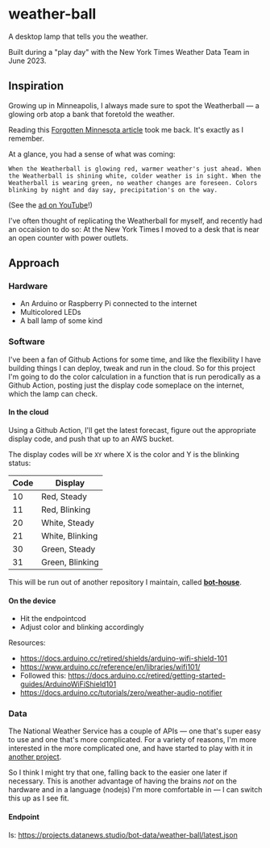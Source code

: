 # weather-ball
A desktop lamp that tells you the weather. 

Built during a "play day" with the New York Times Weather Data Team in June 2023.

## Inspiration

Growing up in Minneapolis, I always made sure to spot the Weatherball — a glowing orb atop a bank that foretold the weather.

Reading this [Forgotten Minnesota article](https://forgottenminnesota.com/forgotten-minnesota/2012/03/170) took me back. It's exactly as I remember.

At a glance, you had a sense of what was coming:

```When the Weatherball is glowing red, warmer weather's just ahead. When the Weatherball is shining white, colder weather is in sight. When the Weatherball is wearing green, no weather changes are foreseen. Colors blinking by night and day say, precipitation's on the way.```

(See the [ad on YouTube](https://youtu.be/0E5jcDt9tIM)!)

I've often thought of replicating the Weatherball for myself, and recently had an occaision to do so: At the New York Times I moved to a desk that is near an open counter with power outlets.

## Approach

### Hardware

- An Arduino or Raspberry Pi connected to the internet
- Multicolored LEDs
- A ball lamp of some kind

### Software

I've been a fan of Github Actions for some time, and like the flexibility I have building things I can deploy, tweak and run in the cloud. So for this project I'm going to do the color calculation in a function that is run perodically as a Github Action, posting just the display code someplace on the internet, which the lamp can check.

#### In the cloud

Using a Github Action, I'll get the latest forecast, figure out the appropriate display code, and push that up to an AWS bucket.

The display codes will be `XY` where X is the color and Y is the blinking status:

| Code  |  Display |
|---|---|
|  10 | Red, Steady  |
|  11 | Red, Blinking  |
|  20 | White, Steady  |
|  21 | White, Blinking  |
|  30 | Green, Steady  |
|  31 | Green, Blinking  |

This will be run out of another repository I maintain, called **[bot-house](https://github.com/jkeefe/bot-house)**.

#### On the device

- Hit the endpointcod
- Adjust color and blinking accordingly

Resources: 

- https://docs.arduino.cc/retired/shields/arduino-wifi-shield-101
- https://www.arduino.cc/reference/en/libraries/wifi101/
- Followed this: https://docs.arduino.cc/retired/getting-started-guides/ArduinoWiFiShield101
- https://docs.arduino.cc/tutorials/zero/weather-audio-notifier


### Data

The National Weather Service has a couple of APIs — one that's super easy to use and one that's more complicated. For a variety of reasons, I'm more interested in the more complicated one, and have started to play with it in [another project](https://github.com/jkeefe/bot-house/tree/main/bots/weather-box).

So I think I might try that one, falling back to the easier one later if necessary. This is another advantage of having the brains _not_ on the hardware and in a language (nodejs) I'm more comfortable in — I can switch this up as I see fit.

#### Endpoint

Is: https://projects.datanews.studio/bot-data/weather-ball/latest.json




